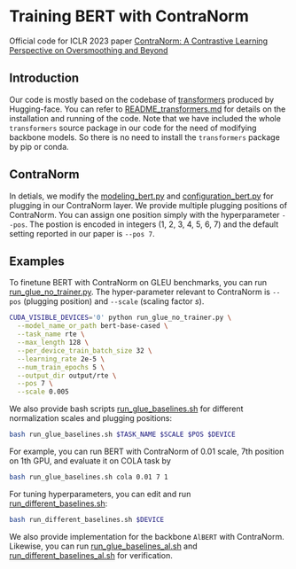 # Training BERT with ContraNorm

Official code for ICLR 2023 paper [ContraNorm: A Contrastive Learning Perspective on Oversmoothing and Beyond](https://openreview.net/forum?id=SM7XkJouWHm)

## Introduction 

Our code is mostly based on the codebase of [transformers](https://github.com/huggingface/transformers) produced by Hugging-face. You can refer to [README_transformers.md](https://github.com/PKU-ML/ContraNorm/BERT_glue/README_transformers.md) for details on the installation and running of the code. Note that we have included the whole `transformers` source package in our code for the need of modifying backbone models. So there is no need to install the `transformers` package by pip or conda.

## ContraNorm

In detials, we modify the [modeling_bert.py](https://github.com/PKU-ML/ContraNorm/BERT_gleu/transformers/models/bert/modeling_bert.py) and [configuration_bert.py](https://github.com/PKU-ML/ContraNorm/BERT_gleu/transformers/models/bert/configuration_bert.py) for plugging in our ContraNorm layer. We provide multiple plugging positions of ContraNorm. You can assign one position simply with the hyperparameter `--pos`. The postion is encoded in integers (1, 2, 3, 4, 5, 6, 7) and the default setting reported in our paper is `--pos 7`.

## Examples

To finetune BERT with ContraNorm on GLEU benchmarks, you can run [run_glue_no_trainer.py](https://github.com/PKU-ML/ContraNorm/BERT_gleu/run_glue_no_trainer.py). The hyper-parameter relevant to ContraNorm is `--pos` (plugging position) and `--scale` (scaling factor $s$).

``` bash
CUDA_VISIBLE_DEVICES='0' python run_glue_no_trainer.py \
  --model_name_or_path bert-base-cased \
  --task_name rte \
  --max_length 128 \
  --per_device_train_batch_size 32 \
  --learning_rate 2e-5 \
  --num_train_epochs 5 \
  --output_dir output/rte \
  --pos 7 \
  --scale 0.005
```

We also provide bash scripts [run_glue_baselines.sh](https://github.com/PKU-ML/ContraNorm/BERT_gleu/run_glue_baselines.sh) for different normalization scales and plugging positions:

``` bash
bash run_glue_baselines.sh $TASK_NAME $SCALE $POS $DEVICE
```

For example, you can run BERT with ContraNorm of 0.01 scale, 7th position on 1th GPU, and evaluate it on COLA task by

``` bash
bash run_glue_baselines.sh cola 0.01 7 1
```

For tuning hyperparameters, you can edit and run [run_different_baselines.sh](https://github.com/PKU-ML/ContraNorm/BERT_gleu/run_different_baselines.sh):

```bash 
bash run_different_baselines.sh $DEVICE
```

We also provide implementation for the backbone `AlBERT` with ContraNorm. Likewise, you can run [run_glue_baselines_al.sh](https://github.com/PKU-ML/ContraNorm/BERT_gleu/run_glue_baselines_al.sh) and [run_different_baselines_al.sh](https://github.com/PKU-ML/ContraNorm/BERT_gleu/run_different_baselines_al.sh) for verification.

